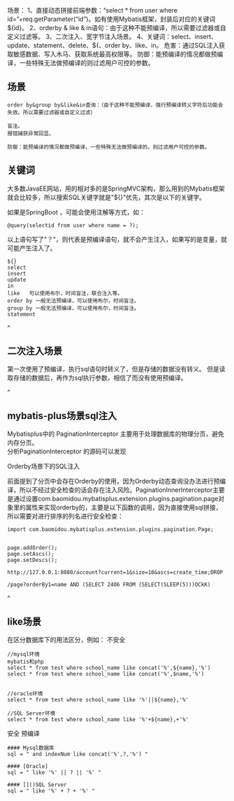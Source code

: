场景：
  1、直接动态拼接前端参数：“select * from user where id=”+req.getParameter(“id”)。如有使用Mybatis框架，封装后对应的关键词${id}。
  2、orderby & like & in语句：由于这种不能预编译，所以需要过滤器或自定义过滤等。
  3、二次注入、宽字节注入场景。
  4、关键词：select、insert、update、statement、delete、${、order by、like、in。
危害：通过SQL注入获取敏感数据、写入木马、获取系统最高权限等。
防御：能预编译的情况都做预编译，一些特殊无法做预编译的则过滤用户可控的参数。


## **场景**
```
order by&group by&like&in查询：（由于这种不能预编译，强行预编译转义字符后功能会失效。所以需要过滤器或自定义过滤）

盲注。
报错捕获异常回显。

防御：能预编译的情况都做预编译，一些特殊无法做预编译的，则过滤用户可控的参数。
```


## **关键词**
大多数JavaEE网站，用的相对多的是SpringMVC架构，那么用到的Mybatis框架就会比较多，所以搜索SQL关键字就是"${}"优先，其次是以下的关键字。

如果是SpringBoot ，可能会使用注解等方式，如：

```
@query(selectid from user where name = ?);
```

以上语句写了"？"，则代表是预编译语句，就不会产生注入，如果写的是变量，就可能产生注入了。

```
${}
select
insert
update
in
like   可以使用布尔，时间盲注，联合注入等。
order by 一般无法预编译，可以使用布尔，时间盲注。
group by 一般无法预编译，可以使用布尔，时间盲注。
statement
```

^
## **二次注入场景**
第一次使用了预编译，执行sql语句时转义了，但是存储的数据没有转义。
但是读取存储的数据后，再作为sql执行参数，相信了而没有使用预编译。



^
## **mybatis-plus场景sql注入**


Mybatisplus中的 PaginationInterceptor 主要用于处理数据库的物理分页，避免内存分页。\
分析PaginationInterceptor 的源码可以发现

Orderby场景下的SQL注入

前面提到了分页中会存在Orderby的使用，因为Orderby动态查询没办法进行预编译，所以不经过安全检查的话会存在注入风险。PaginationInnerInterceptor主要是通过设置com.baomidou.mybatisplus.extension.plugins.pagination.page对象里的属性来实现orderby的，主要是以下函数的调用，因为直接使用sql拼接，所以需要对进行排序的列名进行安全检查：

```
import com.baomidou.mybatisplus.extension.plugins.pagination.Page;


page.addOrder();
page.setAscs();
page.setDescs();
```

```
http://127.0.0.1:8080/account?current=1&size=10&ascs=create_time;DROP

/page?orderBy1=name AND (SELECT 2406 FROM (SELECT(SLEEP(5)))OCkK)
```


^
## **like场景**


在区分数据库下的用法区分，例如：
不安全
```
//mysql环境
mybatis和php
select * from test where school_name like concat('%',${name},'%') 
select * from test where school_name like concat('%',$name,'%')


//oracle环境
select * from test where school_name like '%'||${name},'%' 

//SQL Server环境
select * from test where school_name like '%'+${name},+'%'
```

安全
预编译
```
#### Mysql数据库
sql = " and indexNum like concat('%',?,'%') "

#### [Oracle]
sql = " like '%' || ? || '%' "

#### []()SQL Server
sql = " like '%' + ? + '%' "
```